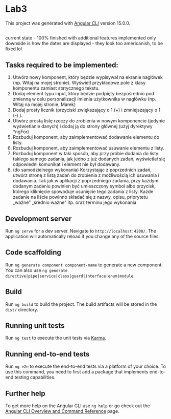 # Lab3

This project was generated with [Angular CLI](https://github.com/angular/angular-cli) version 15.0.0.

##
current state - 100% finished with additional features implemented
only downside is how the dates are displayed - they look too americanish, to be fixed lol

## Tasks required to be implemented:
1. Utwórz nowy komponent, który będzie wypisywał na ekranie nagłówek (np.
Witaj na mojej stronie). Wyświetl przykładowe pole z klasy komponentu
zamiast statycznego tekstu.
2. Dodaj element typu input, który będzie podpięty bezpośrednio pod zmienną w
celu personalizacji imienia użytkownika w nagłówku (np. Witaj na mojej
stronie, Marek)
3. Dodaj prosty licznik (przyciski zwiększający o 1 (+) i zmniejszający o 1 (-) ).
4. Utwórz prostą listę rzeczy do zrobienia w nowym komponencie (jedynie
wyświetlanie danych) i dodaj ją do strony głównej (użyj dyrektywy *ngFor)
5. Rozbuduj komponent, aby zaimplementować dodawanie elementu do listy.
6. Rozbuduj komponent, aby zaimplementować usuwanie elementu z listy.
7. Rozbuduj komponent w taki sposób, aby przy próbie dodania do listy takiego
samego zadania, jak jedno z już dodanych zadań, wyświetlał się odpowiedni
komunikat i element nie był dodawany.
8. (do samodzielnego wykonania) Korzystając z poprzednich zadań, utwórz
stronę z listą zadań do zrobienia z możliwością ich usuwania i dodawania. Tak
jak w aplikacji z poprzedniego zadania, przy każdym dodanym zadaniu
powinien być umieszczony symbol albo przycisk, którego kliknięcie spowoduje
usunięcie tego zadania z listy. Każde zadanie na liście powinno składać się z
nazwy, opisu, priorytetu „ważne” „średnio ważne” itp. oraz terminu jego
wykonania

## Development server

Run `ng serve` for a dev server. Navigate to `http://localhost:4200/`. The application will automatically reload if you change any of the source files.

## Code scaffolding

Run `ng generate component component-name` to generate a new component. You can also use `ng generate directive|pipe|service|class|guard|interface|enum|module`.

## Build

Run `ng build` to build the project. The build artifacts will be stored in the `dist/` directory.

## Running unit tests

Run `ng test` to execute the unit tests via [Karma](https://karma-runner.github.io).

## Running end-to-end tests

Run `ng e2e` to execute the end-to-end tests via a platform of your choice. To use this command, you need to first add a package that implements end-to-end testing capabilities.

## Further help

To get more help on the Angular CLI use `ng help` or go check out the [Angular CLI Overview and Command Reference](https://angular.io/cli) page.
